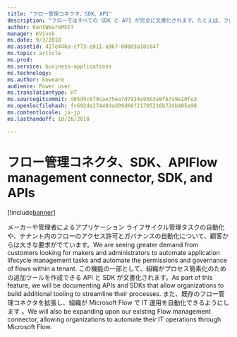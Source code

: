 ```yaml
---
title: "フロー管理コネクタ、SDK、API"
description: "フローではすべての SDK と API が完全に文書化されます。たとえば、フロー承認 iFrame をアプリケーションに埋め込む機能や、フローをプログラムで作成または削除する機能などです。"
author: KentWeareMSFT
manager: KVivek
ms.date: 9/3/2018
ms.assetid: 417e446a-cf73-e811-a967-000d3a18c047
ms.topic: article
ms.prod: 
ms.service: business-applications
ms.technology: 
ms.author: keweare
audience: Power user
ms.translationtype: HT
ms.sourcegitcommit: d65d9c6f9cae75ea7d7934a95b3a9f67a9e10fe3
ms.openlocfilehash: fc692de27440dad99d66f21705216b72db485a98
ms.contentlocale: ja-jp
ms.lasthandoff: 10/26/2018

---
```

# <a name="flow-management-connector-sdk-and-apis"></a><span data-ttu-id="6abf7-103">フロー管理コネクタ、SDK、API</span><span class="sxs-lookup"><span data-stu-id="6abf7-103">Flow management connector, SDK, and APIs</span></span>


[!include[banner](../../includes/banner.md)]

<span data-ttu-id="6abf7-104">メーカーや管理者によるアプリケーション ライフサイクル管理タスクの自動化や、テナント内のフローのアクセス許可とガバナンスの自動化について、顧客からは大きな要求がでています。</span><span class="sxs-lookup"><span data-stu-id="6abf7-104">We are seeing greater demand from customers looking for makers and administrators to automate application lifecycle management tasks and automate the permissions and governance of flows within a tenant.</span></span> <span data-ttu-id="6abf7-105">この機能の一部として、組織がプロセス簡素化のための追加ツールを作成できる API と SDK が文書化されます。</span><span class="sxs-lookup"><span data-stu-id="6abf7-105">As part of this feature, we will be documenting APIs and SDKs that allow organizations to build additional tooling to streamline their processes.</span></span>  <span data-ttu-id="6abf7-106">また、既存のフロー管理コネクタを拡張し、組織が Microsoft Flow で IT 運用を自動化できるようにします 。</span><span class="sxs-lookup"><span data-stu-id="6abf7-106">We will also be expanding upon our existing Flow management connector, allowing organizations to automate their IT operations through Microsoft Flow.</span></span>

